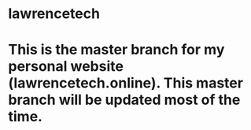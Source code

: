 # lawrencetech
# This is the master branch for my personal website (lawrencetech.online). This master branch will be updated most of the time.
